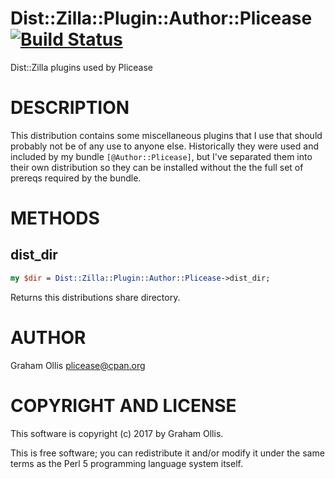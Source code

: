 # Dist::Zilla::Plugin::Author::Plicease [![Build Status](https://secure.travis-ci.org/plicease/Dist-Zilla-Plugin-Author-Plicease.png)](http://travis-ci.org/plicease/Dist-Zilla-Plugin-Author-Plicease)

Dist::Zilla plugins used by Plicease

# DESCRIPTION

This distribution contains some miscellaneous plugins that I use
that should probably not be of any use to anyone else.  Historically
they were used and included by my bundle `[@Author::Plicease]`, but
I've separated them into their own distribution so they can be
installed without the the full set of prereqs required by the bundle.

# METHODS

## dist\_dir

```perl
my $dir = Dist::Zilla::Plugin::Author::Plicease->dist_dir;
```

Returns this distributions share directory.

# AUTHOR

Graham Ollis <plicease@cpan.org>

# COPYRIGHT AND LICENSE

This software is copyright (c) 2017 by Graham Ollis.

This is free software; you can redistribute it and/or modify it under
the same terms as the Perl 5 programming language system itself.
